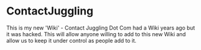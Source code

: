 ContactJuggling
===============

This is my new 'Wiki' - Contact Juggling Dot Com had a Wiki years ago but it was hacked.  This will allow anyone willing to add to this new Wiki and allow us to keep it under control as people add to it.
